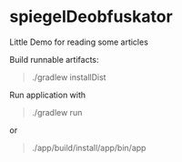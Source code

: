 # spiegelDeobfuskator
Little Demo for reading some articles

Build runnable artifacts:
> ./gradlew installDist

Run application with
> ./gradlew run

or
> ./app/build/install/app/bin/app
